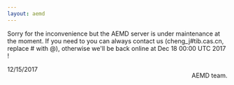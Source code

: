 ```yaml
---
layout: aemd
---
```


Sorry for the inconvenience but the AEMD server is under maintenance at the moment. If you need to you can always contact us (cheng_j#tib.cas.cn, replace # with @), otherwise we'll be back online at Dec 18 00:00 UTC 2017
!

<p style="float: right">
AEMD team.

12/15/2017
</p>
